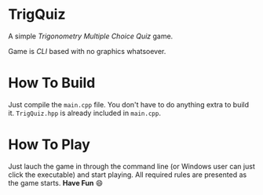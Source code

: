 # TrigQuiz
A simple *Trigonometry Multiple Choice Quiz* game.

Game is _CLI_ based with no graphics whatsoever.

# How To Build
Just compile the ``main.cpp`` file. You don't have to do anything extra to build it. ``TrigQuiz.hpp`` is already included in ``main.cpp``.

# How To Play
Just lauch the game in through the command line (or Windows user can just click the executable) and start playing.
All required rules are presented as the game starts.
**Have Fun** 😄